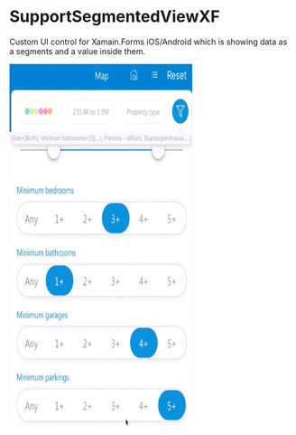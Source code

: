 # SupportSegmentedViewXF
Custom UI control for Xamain.Forms iOS/Android which is showing data as a segments and a value inside them.

<img src="https://github.com/bulubuloa/SupportSegmentedViewXF/blob/master/Screenshots/ezgif-7-e42f4da0827e.gif" width="324" height="639" />
